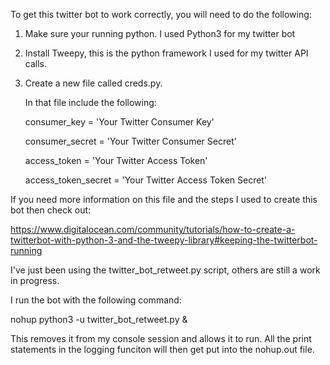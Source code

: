 To get this twitter bot to work correctly, you will need to do the following:

 1. Make sure your running python. I used Python3 for my twitter bot
 2. Install Tweepy, this is the python framework I used for my twitter API calls.
 3. Create a new file called creds.py.

    In that file include the following:

    consumer_key = 'Your Twitter Consumer Key'
    
    consumer_secret = 'Your Twitter Consumer Secret'
    
    access_token = 'Your Twitter Access Token'
    
    access_token_secret = 'Your Twitter Access Token Secret'
    

If you need more information on this file and the steps I used to create this bot then check out:

https://www.digitalocean.com/community/tutorials/how-to-create-a-twitterbot-with-python-3-and-the-tweepy-library#keeping-the-twitterbot-running


I've just been using the twitter_bot_retweet.py script, others are still a work in progress.

I run the bot with the following command:

nohup python3 -u twitter_bot_retweet.py &

This removes it from my console session and allows it to run. All the print statements in the logging funciton will then get put into the
nohup.out file.
